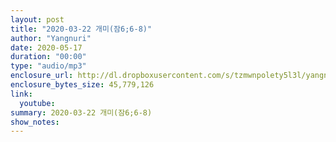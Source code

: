 ```yaml
---
layout: post
title: "2020-03-22 개미(잠6;6-8)"
author: "Yangnuri"
date: 2020-05-17
duration: "00:00"
type: "audio/mp3"
enclosure_url: http://dl.dropboxusercontent.com/s/tzmwnpolety5l3l/yangnurichurch200322.mp3
enclosure_bytes_size: 45,779,126
link:
  youtube: 
summary: 2020-03-22 개미(잠6;6-8)
show_notes:
---
```

